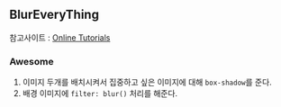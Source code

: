 ## BlurEveryThing

참고사이트 : [Online Tutorials](https://www.youtube.com/watch?v=iAsptnx_dig)
<br/>

### Awesome

1. 이미지 두개를 배치시켜서 집중하고 싶은 이미지에 대해 `box-shadow`를 준다.
2. 배경 이미지에 `filter: blur()` 처리를 해준다.
